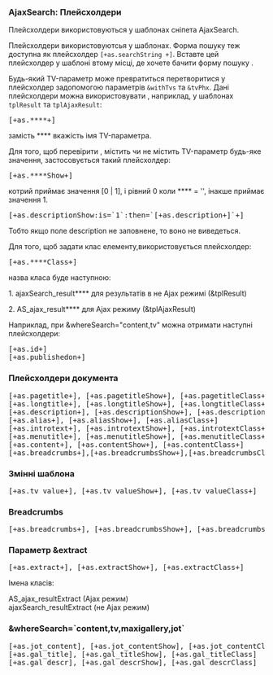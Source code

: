 
<meta http-equiv="Content-Type" content="text/html; charset=utf-8">
<h3>AjaxSearch: Плейсхолдери </h3> 
Плейсхолдери використовуються у шаблонах сніпета AjaxSearch.	
<br>
<p>Плейсхолдери використовуютсья у шаблонах. Форма пошуку теж доступна як плейсхолдер <code>[+as.searchString +]</code>. Вставте цей плейсхолдер у шаблоні втому місці, де хочете бачити форму пошуку .</p>
<p>Будь-який TV-параметр може превратиться  перетворитися у  плейсхолдер задопомогою  параметрів <code>&withTvs</code> та <code>&tvPhx</code>. Дані плейсхолдери можна використовувати  , наприклад, у шаблонах <code>tplResult</code> та <code>tplAjaxResult</code>:</p>
<pre class="brush: html;">[+as.****+]</pre>
<p>замість ****  вкажість  імя TV-параметра.</p>
<p>Для того, щоб перевірити , містить чи не містить TV-параметр будь-яке значення, застосовується такий плейсхолдер:</p>
<pre class="brush: html;">[+as.****Show+]</pre>
<p>котрий приймає значення  [0 | 1], і рівний 0 коли **** = '', інакше приймає значення  1.</p>
<pre class="brush: html;">[+as.descriptionShow:is=`1`:then=`<span class="[+as.descriptionClass+]">[+as.description+]</span>`+]</pre>
<p>Тобто якщо   поле <span class="text-bold">description</span> не заповнене, то воно не виведеться.</p>
<p>Для того, щоб задати клас елементу,використовується плейсхолдер:</p>
<pre class="brush: html;">[+as.****Class+]</pre>
<p>назва класа буде наступною:</p>
<p>1. ajaxSearch_result**** для результатів в не Ajax режимі (&tplResult)</p>
<p>2. AS_ajax_result**** для Ajax режиму (&tplAjaxResult)</p>
<p>Наприклад, при &whereSearch="content,tv" можна отримати наступні плейсхолдери:</p>
<pre class="brush: html;">[+as.id+]
[+as.publishedon+]</pre>
<h3 class="sub-header text-bold">Плейсхолдери документа</h3>
<pre class="brush: html;">[+as.pagetitle+], [+as.pagetitleShow+], [+as.pagetitleClass+]
[+as.longtitle+], [+as.longtitleShow+], [+as.longtitleClass+]
[+as.description+], [+as.descriptionShow+], [+as.descriptionClass+]
[+as.alias+], [+as.aliasShow+], [+as.aliasClass+]
[+as.introtext+], [+as.introtextShow+], [+as.introtextClass+]
[+as.menutitle+], [+as.menutitleShow+], [+as.menutitleClass+]
[+as.content+], [+as.contentShow+], [+as.contentClass+]
[+as.breadcrumbs+],[+as.breadcrumbsShow+],[+as.breadcrumbsClass+]</pre>
<h3 class="sub-header text-bold">Змінні шаблона</h3>
<pre class="brush: html;">[+as.tv_value+], [+as.tv_valueShow+], [+as.tv_valueClass+]</pre>
<h3 class="sub-header text-bold">Breadcrumbs</h3>
<pre class="brush: html;">[+as.breadcrumbs+], [+as.breadcrumbsShow+], [+as.breadcrumbsClass+]</pre>
<h3 class="sub-header text-bold">Параметр &extract</h3>
<pre class="brush: html;">[+as.extract+], [+as.extractShow+], [+as.extractClass+]</pre>
<p>Імена класів:</p>
<p>AS_ajax_resultExtract (Ajax режим)<br>ajaxSearch_resultExtract (не Ajax режим)</p>
<h3 class="sub-header text-bold">&whereSearch=`content,tv,maxigallery,jot`</h3>
<pre class="brush: html;">[+as.jot_content], [+as.jot_contentShow], [+as.jot_contentClass]
[+as.gal_title], [+as.gal_titleShow], [+as.gal_titleClass]
[+as.gal_descr], [+as.gal_descrShow], [+as.gal_descrClass]</pre>
